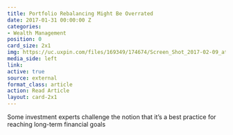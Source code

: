 ```yaml
---
title: Portfolio Rebalancing Might Be Overrated
date: 2017-01-31 00:00:00 Z
categories:
- Wealth Management
position: 0
card_size: 2x1
img: https://uc.uxpin.com/files/169349/174674/Screen_Shot_2017-02-09_at_5.56.23_PM.png
media_side: left
link: 
active: true
source: external
format_class: article
action: Read Article
layout: card-2x1
---
```


Some investment experts challenge the notion that it’s a best practice for reaching long-term financial goals
